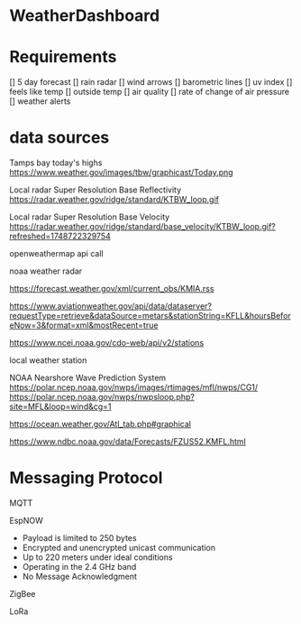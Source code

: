 # WeatherDashboard

# Requirements

[] 5 day forecast
[] rain radar
[] wind arrows
[] barometric lines
[] uv index
[] feels like temp
[] outside temp
[] air quality
[] rate of change of air pressure
[] weather alerts

# data sources

Tamps bay today's highs
https://www.weather.gov/images/tbw/graphicast/Today.png

Local radar Super Resolution Base Reflectivity 
https://radar.weather.gov/ridge/standard/KTBW_loop.gif

Local radar Super Resolution Base Velocity 
https://radar.weather.gov/ridge/standard/base_velocity/KTBW_loop.gif?refreshed=1748722329754



openweathermap api call

noaa weather radar

https://forecast.weather.gov/xml/current_obs/KMIA.rss

https://www.aviationweather.gov/api/data/dataserver?requestType=retrieve&dataSource=metars&stationString=KFLL&hoursBeforeNow=3&format=xml&mostRecent=true

https://www.ncei.noaa.gov/cdo-web/api/v2/stations

local weather station

NOAA Nearshore Wave Prediction System
https://polar.ncep.noaa.gov/nwps/images/rtimages/mfl/nwps/CG1/
https://polar.ncep.noaa.gov/nwps/nwpsloop.php?site=MFL&loop=wind&cg=1

https://ocean.weather.gov/Atl_tab.php#graphical

https://www.ndbc.noaa.gov/data/Forecasts/FZUS52.KMFL.html

# Messaging Protocol

MQTT

EspNOW
- Payload is limited to 250 bytes
- Encrypted and unencrypted unicast communication
- Up to 220 meters under ideal conditions
- Operating in the 2.4 GHz band
- No Message Acknowledgment

ZigBee

LoRa
